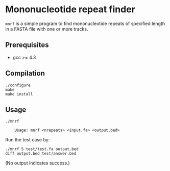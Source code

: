 Mononucleotide repeat finder
============================

`mnrf` is a simple program to find mononucleotide repeats of specified length in a FASTA file with one or more tracks.

Prerequisites
-------------

* gcc >= 4.3


Compilation
-----------

```
./configure
make 
make install
```


Usage
-----

```
./mnrf

    Usage: mnrf <nrepeats> <input.fa> <output.bed>

```

Run the test case by:

```
./mnrf 5 test/test.fa output.bed
diff output.bed test/answer.bed
```

(No output indicates success.)

